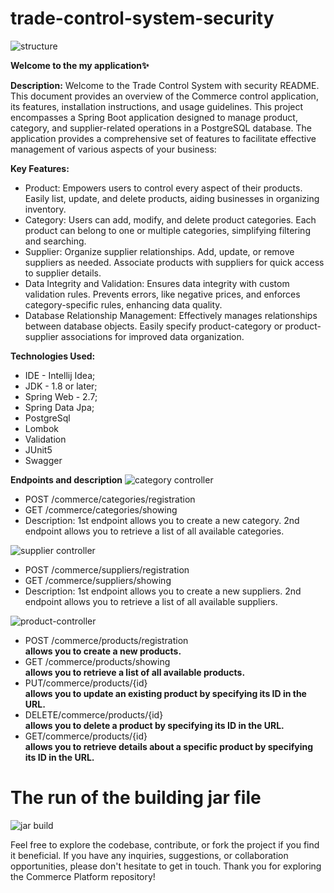 # trade-control-system-security

![structure](https://github.com/xadidja03/express-bank/assets/116426512/36d4a16d-691f-4893-8912-b7ad460b9264)


**Welcome to the my application✨**

**Description:**
Welcome to the Trade Control System with security README. This document provides an overview of the Commerce control application, its features, installation instructions, and usage guidelines.
This project encompasses a Spring Boot application designed to manage product, category, and supplier-related operations in a PostgreSQL database. 
The application provides a comprehensive set of features to facilitate effective management of various aspects of your business:

**Key Features:**
- Product: Empowers users to control every aspect of their products. Easily list, update, and delete products, aiding businesses in organizing inventory.
- Category: Users can add, modify, and delete product categories. Each product can belong to one or multiple categories, simplifying filtering and searching.
- Supplier: Organize supplier relationships. Add, update, or remove suppliers as needed. Associate products with suppliers for quick access to supplier details.
- Data Integrity and Validation: Ensures data integrity with custom validation rules. Prevents errors, like negative prices, and enforces category-specific rules, enhancing data quality.
- Database Relationship Management: Effectively manages relationships between database objects. Easily specify product-category or product-supplier associations for improved data organization.

**Technologies Used:**
- IDE - Intellij Idea;
- JDK - 1.8 or later;
- Spring Web - 2.7;
- Spring Data Jpa;
- PostgreSql
- Lombok
- Validation
- JUnit5
- Swagger

 **Endpoints and description**
![category controller](https://github.com/xadidja03/express-bank/assets/116426512/8352fcea-ab4b-4845-9cb6-5b289aad8288)

- POST /commerce/categories/registration
- GET /commerce/categories/showing
- Description: 1st endpoint allows you to create a new category. 2nd endpoint allows you to retrieve a list of all available categories. 

![supplier controller](https://github.com/xadidja03/express-bank/assets/116426512/155e780f-0bbe-440a-8cd2-01443e85f400)

- POST /commerce/suppliers/registration
- GET /commerce/suppliers/showing
- Description: 1st endpoint allows you to create a new suppliers. 2nd endpoint allows you to retrieve a list of all available suppliers.

![product-controller](https://github.com/xadidja03/express-bank/assets/116426512/546214c8-1698-49be-b3b2-137cc2e61e96)

- POST /commerce/products/registration <br>**allows you to create a new products.**
- GET /commerce/products/showing       <br>**allows you to retrieve a list of all available products.**
- PUT/commerce/products/{id}           <br>**allows you to update an existing product by specifying its ID in the URL.**
- DELETE/commerce/products/{id}        <br>**allows you to delete a product by specifying its ID in the URL.**
- GET/commerce/products/{id}           <br>**allows you to retrieve details about a specific product by specifying its ID in the URL.**


# **The run of the building jar file**
![jar build](https://github.com/xadidja03/express-bank/assets/116426512/d9220b7d-131e-42a6-820a-9a6b9b3c371b)


Feel free to explore the codebase, contribute, or fork the project if you find it beneficial. If you have any inquiries, suggestions, or collaboration opportunities, please don't hesitate to get in touch. Thank you for exploring the Commerce Platform repository!


  
